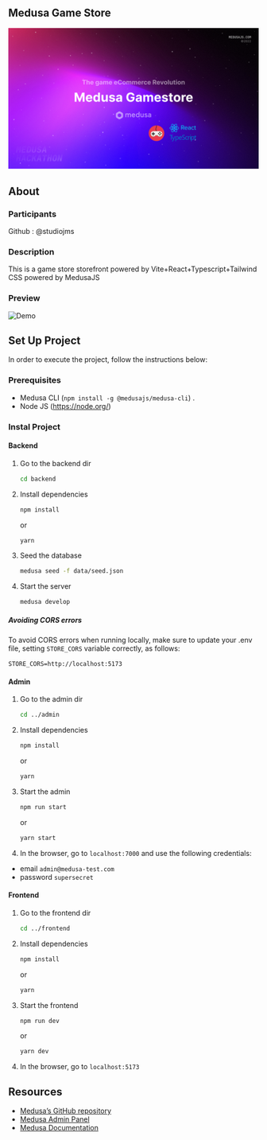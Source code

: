 ## Medusa Game Store

![Medusa Game Store](cover.png)

## About

### Participants

Github : @studiojms

### Description

This is a game store storefront powered by Vite+React+Typescript+Tailwind CSS powered by MedusaJS

### Preview

![Demo](medusa-gamestore.gif)

## Set Up Project

In order to execute the project, follow the instructions below:

### Prerequisites

- Medusa CLI (`npm install -g @medusajs/medusa-cli`) .
- Node JS (https://node.org/)

### Instal Project

#### Backend

1. Go to the backend dir
   ```bash
   cd backend
   ```
1. Install dependencies
   ```bash
   npm install
   ```
   or
   ```bash
   yarn
   ```
1. Seed the database

   ```bash
   medusa seed -f data/seed.json
   ```

1. Start the server
   ```bash
   medusa develop
   ```

##### Avoiding CORS errors

To avoid CORS errors when running locally, make sure to update your .env file, setting `STORE_CORS` variable correctly, as follows:

```
STORE_CORS=http://localhost:5173
```

#### Admin

1. Go to the admin dir
   ```bash
   cd ../admin
   ```
1. Install dependencies
   ```bash
   npm install
   ```
   or
   ```bash
   yarn
   ```
1. Start the admin

   ```bash
   npm run start
   ```

   or

   ```bash
   yarn start
   ```

1. In the browser, go to `localhost:7000` and use the following credentials:

- email `admin@medusa-test.com`
- password `supersecret`

#### Frontend

1. Go to the frontend dir
   ```bash
   cd ../frontend
   ```
1. Install dependencies
   ```bash
   npm install
   ```
   or
   ```bash
   yarn
   ```
1. Start the frontend

   ```bash
   npm run dev
   ```

   or

   ```bash
   yarn dev
   ```

1. In the browser, go to `localhost:5173`

## Resources

- [Medusa’s GitHub repository](https://github.com/medusajs/medusa)
- [Medusa Admin Panel](https://github.com/medusajs/admin)
- [Medusa Documentation](https://docs.medusajs.com/)
